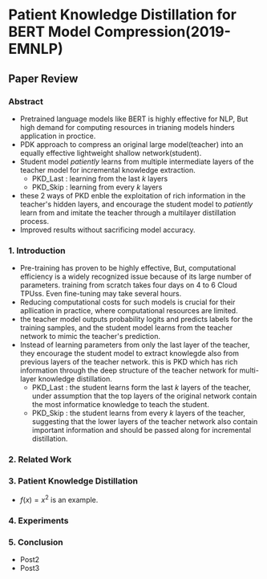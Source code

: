 # Patient Knowledge Distillation for BERT Model Compression(2019-EMNLP)
## Paper Review

### **Abstract**
 * Pretrained language models like BERT is highly effective for NLP, But high demand for computing resources in trianing models hinders application in proctice.
 * PDK approach to compress an original large model(teacher) into an equally effective lightweight shallow network(student).
 * Student model *patiently* learns from multiple intermediate layers of the teacher model for incremental knowledge extraction.
   - PKD_Last : learning from the last *k* layers
   - PKD_Skip : learning from every *k* layers
* these 2 ways of PKD enble the exploitation of rich information in the teacher's hidden layers, and encourage the student model to *patiently* learn from and imitate the teacher through a multilayer distillation process.
* Improved results without sacrificing model accuracy.

### **1. Introduction**
  *  Pre-training has proven to be highly effective, But, computational efficiency is a widely recognized issue because of its large number of parameters. training from scratch takes four days on 4 to 6 Cloud TPUss. Even fine-tuning may take several hours.
  * Reducing computational costs for such models is crucial for their apllication in practice, where computational resources are limited.
  * the teacher model outputs probability logits and predicts labels for the training samples, and the student model learns from the teacher network to mimic the teacher's prediction.
  * Instead of learning parameters from only the last layer of the teacher, they encourage the student model to extract knowlegde also from previous layers of the teacher network. this is PKD which has rich information through the deep structure of the teacher network for multi-layer knowledge distillation.
    - PKD_Last : the student learns form the last *k* layers of the teacher, under assumption that the top layers of the original network contain the most informatice knowledge to teach the student.
    - PKD_Skip : the student learns from every *k* layers of the teacher, suggesting that the lower layers of the teacher network also contain important information and should be passed along for incremental distillation.
### **2. Related Work**
### **3. Patient Knowledge Distillation**
   * $f(x) = x^2$ is an example. 
### **4. Experiments**
### **5. Conclusion** 

* Post2
* Post3
